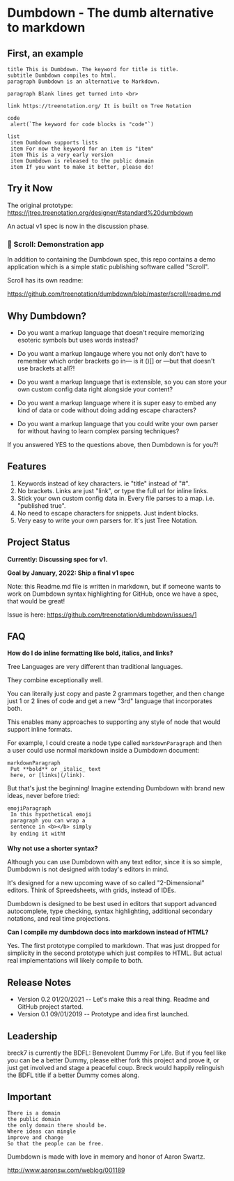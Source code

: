 # Dumbdown - The dumb alternative to markdown

## First, an example

```dumbdown
title This is Dumbdown. The keyword for title is title.
subtitle Dumbdown compiles to html.
paragraph Dumbdown is an alternative to Markdown.

paragraph Blank lines get turned into <br>

link https://treenotation.org/ It is built on Tree Notation

code
 alert(`The keyword for code blocks is "code"`)

list
 item Dumbdown supports lists
 item For now the keyword for an item is "item"
 item This is a very early version
 item Dumbdown is released to the public domain
 item If you want to make it better, please do!
```

## Try it Now

The original prototype:
https://jtree.treenotation.org/designer/#standard%20dumbdown

An actual v1 spec is now in the discussion phase.

### 📜 Scroll: Demonstration app

In addition to containing the Dumbdown spec,
this repo contains a demo application which is
a simple static publishing software called "Scroll".

Scroll has its own readme:

https://github.com/treenotation/dumbdown/blob/master/scroll/readme.md

## Why Dumbdown?

- Do you want a markup language that doesn't
  require memorizing esoteric symbols but uses words
  instead?

- Do you want a markup langauge where you not only
  don't have to remember which order brackets go in—
  is it ()[] or []()—but that doesn't use brackets
  at all?!

- Do you want a markup language that is extensible,
  so you can store your own custom config data right
  alongside your content?

- Do you want a markup language where it is super
  easy to embed any kind of data or code without
  doing adding escape characters?

- Do you want a markup language that you could
  write your own parser for without having to
  learn complex parsing techniques?

If you answered YES to the questions above, then
Dumbdown is for you?!

## Features

1. Keywords instead of key characters. ie "title" instead of "#".
2. No brackets. Links are just "link", or type the full url for inline links.
3. Stick your own custom config data in. Every file parses to a map. i.e. "published true".
4. No need to escape characters for snippets. Just indent blocks.
5. Very easy to write your own parsers for. It's just Tree Notation.

## Project Status

**Currently: Discussing spec for v1.**

**Goal by January, 2022: Ship a final v1 spec**

Note: this Readme.md file is written in markdown,
but if someone wants to work on Dumbdown syntax
highlighting for GitHub, once we have a spec,
that would be great!

Issue is here: https://github.com/treenotation/dumbdown/issues/1

## FAQ

**How do I do inline formatting like bold, italics,
and links?**

Tree Languages are very different than
traditional languages.

They combine exceptionally well.

You can literally just copy and paste
2 grammars together, and then change
just 1 or 2 lines of code and get a
new "3rd" language that incorporates
both.

This enables many approaches to supporting
any style of node that would support
inline formats.

For example, I could create a node type
called `markdownParagraph` and then a
user could use normal markdown inside
a Dumbdown document:

    markdownParagraph
     Put **bold** or _italic_ text
     here, or [links](/link).

But that's just the beginning! Imagine
extending Dumbdown with brand new ideas,
never before tried:

    emojiParagraph
     In this hypothetical emoji
     paragraph you can wrap a
     sentence in <b></b> simply
     by ending it with❗

**Why not use a shorter syntax?**

Although you can use Dumbdown with any text
editor, since it is so simple, Dumbdown is not
designed with today's editors in mind.

It's designed for a new upcoming wave of
so called "2-Dimensional" editors. Think
of Spreedsheets, with grids, instead of IDEs.

Dumbdown is designed to be best used in
editors that support advanced autocomplete,
type checking, syntax highlighting,
additional secondary notations, and real
time projections.

**Can I compile my dumbdown docs into markdown instead of HTML?**

Yes. The first prototype compiled to markdown.
That was just dropped for simplicity in the second
prototype which just compiles to HTML. But
actual real implementations will likely compile
to both.

## Release Notes

- Version 0.2 01/20/2021
  -- Let's make this a real thing. Readme and GitHub project started.
- Version 0.1 09/01/2019
  -- Prototype and idea first launched.

## Leadership

breck7 is currently the BDFL: Benevolent Dummy
For Life. But if you feel like you can be a better
Dummy, please either fork this project and prove
it, or just get involved and stage a peaceful
coup. Breck would happily relinguish the BDFL
title if a better Dummy comes along.

## Important

    There is a domain
    the public domain
    the only domain there should be.
    Where ideas can mingle
    improve and change
    So that the people can be free.

Dumbdown is made with love in memory and honor
of Aaron Swartz.

http://www.aaronsw.com/weblog/001189
